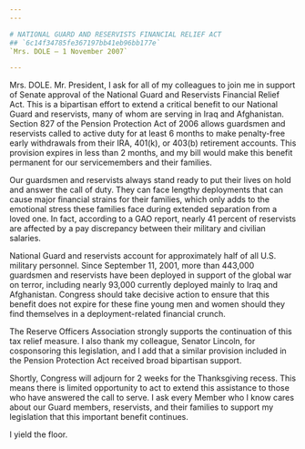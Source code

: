 ```yaml
---
---

# NATIONAL GUARD AND RESERVISTS FINANCIAL RELIEF ACT
## `6c14f34785fe367197bb41eb96bb177e`
`Mrs. DOLE — 1 November 2007`

---
```



Mrs. DOLE. Mr. President, I ask for all of my colleagues to join me 
in support of Senate approval of the National Guard and Reservists 
Financial Relief Act. This is a bipartisan effort to extend a critical 
benefit to our National Guard and reservists, many of whom are serving 
in Iraq and Afghanistan. Section 827 of the Pension Protection Act of 
2006 allows guardsmen and reservists called to active duty for at least 
6 months to make penalty-free early withdrawals from their IRA, 401(k), 
or 403(b) retirement accounts. This provision expires in less than 2 
months, and my bill would make this benefit permanent for our 
servicemembers and their families.

Our guardsmen and reservists always stand ready to put their lives on 
hold and answer the call of duty. They can face lengthy deployments 
that can cause major financial strains for their families, which only 
adds to the emotional stress these families face during extended 
separation from a loved one. In fact, according to a GAO report, nearly 
41 percent of reservists are affected by a pay discrepancy between 
their military and civilian salaries.

National Guard and reservists account for approximately half of all 
U.S. military personnel. Since September 11, 2001, more than 443,000 
guardsmen and reservists have been deployed in support of the global 
war on terror, including nearly 93,000 currently deployed mainly to 
Iraq and Afghanistan. Congress should take decisive action to ensure 
that this benefit does not expire for these fine young men and women 
should they find themselves in a deployment-related financial crunch.

The Reserve Officers Association strongly supports the continuation 
of this tax relief measure. I also thank my colleague, Senator Lincoln, 
for cosponsoring this legislation, and I add that a similar provision 
included in the Pension Protection Act received broad bipartisan 
support.

Shortly, Congress will adjourn for 2 weeks for the Thanksgiving 
recess. This means there is limited opportunity to act to extend this 
assistance to those who have answered the call to serve. I ask every 
Member who I know cares about our Guard members, reservists, and their 
families to support my legislation that this important benefit 
continues.

I yield the floor.